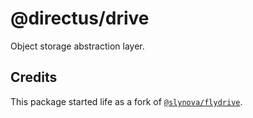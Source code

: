 # @directus/drive

Object storage abstraction layer.

## Credits

This package started life as a fork of [`@slynova/flydrive`](https://github.com/slynova-org/flydrive).
